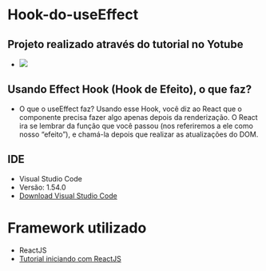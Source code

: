 # Hook-do-useEffect

## Projeto realizado através do tutorial no Yotube
* ![](https://www.youtube.com/watch?v=jcc9T-5inrk)

## Usando Effect Hook (Hook de Efeito), o que faz?
* O que o useEffect faz? Usando esse Hook, você diz ao React que o componente precisa fazer algo apenas depois da renderização. O React ira se lembrar da função que você passou (nos referiremos a ele como nosso “efeito”), e chamá-la depois que realizar as atualizações do DOM. 

## IDE
* Visual Studio Code
* Versão: 1.54.0 
* [Download Visual Studio Code](https://code.visualstudio.com/)

# Framework utilizado

* ReactJS
* [Tutorial iniciando com ReactJS](https://www.visualdicas.com.br/programacao/react/78-como-instalar-e-utilizar-o-react-no-windows)


